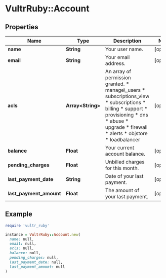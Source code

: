 # VultrRuby::Account

## Properties

| Name | Type | Description | Notes |
| ---- | ---- | ----------- | ----- |
| **name** | **String** | Your user name. | [optional] |
| **email** | **String** | Your email address. | [optional] |
| **acls** | **Array&lt;String&gt;** | An array of permission granted. * manage\\_users * subscriptions_view * subscriptions * billing * support * provisioning * dns * abuse * upgrade * firewall * alerts * objstore * loadbalancer | [optional] |
| **balance** | **Float** | Your current account balance. | [optional] |
| **pending_charges** | **Float** | Unbilled charges for this month. | [optional] |
| **last_payment_date** | **String** | Date of your last payment. | [optional] |
| **last_payment_amount** | **Float** | The amount of your last payment. | [optional] |

## Example

```ruby
require 'vultr_ruby'

instance = VultrRuby::Account.new(
  name: null,
  email: null,
  acls: null,
  balance: null,
  pending_charges: null,
  last_payment_date: null,
  last_payment_amount: null
)
```

